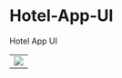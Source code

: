 # Hotel-App-UI
Hotel App UI
<div style="text-align: center">
    <table>
        <tr>
            <td style="text-align: center">
                    <img src="(https://user-images.githubusercontent.com/102957620/162212118-1efad2ca-8863-41d1-b65d-19ca941afaa1.png"/>
            </td>
        </tr>
  </table>
  </div>
